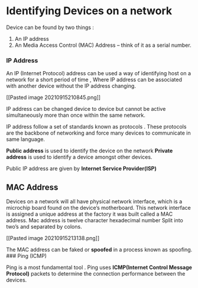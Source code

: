 # Identifying Devices on a network

Device can be found by two things :

1. An IP address
2. An Media Access Control (MAC) Address – think of it as a serial number.

### IP Address

An IP (Internet Protocol) address can be used a way of identifying host on a network for a short period of time , Where IP address can be associated with another device without the IP address changing.

[[Pasted image 20210915210845.png]]

IP address can be changed device to device but cannot be active simultaneously more than once within the same network.

IP address follow a set of standards known as protocols . These protocols are the backbone of networking and force many devices to communicate in same language.

**Public address** is used to identify the device on the network **Private address** is used to identify a device amongst other devices.

Public IP address are given by **Internet Service Provider(ISP)**

## MAC Address

Devices on a network will all have physical network interface, which is a microchip board found on the device’s motherboard. This network interface is assigned a unique address at the factory it was built called a MAC address. Mac address is twelve character hexadecimal number Split into two’s and separated by colons.

[[Pasted image 20210915213138.png]]

The MAC address can be faked or **spoofed** in a process known as spoofing. ### Ping (ICMP)

Ping is a most fundamental tool . Ping uses **ICMP(Internet Control Message Protocol)** packets to determine the connection performance between the devices.